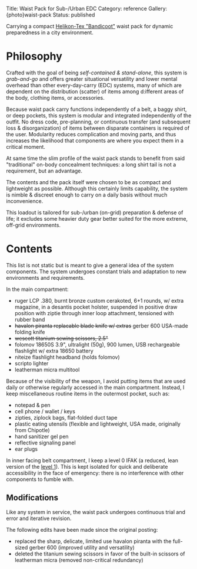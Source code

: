 Title: Waist Pack for Sub-/Urban EDC
Category: reference
Gallery: {photo}waist-pack
Status: published

Carrying a compact [Helikon-Tex "Bandicoot"](https://www.helikon-tex.us/bandicoot-waist-pack-cordura.html) waist pack for dynamic preparedness in a city environment.

# Philosophy 

Crafted with the goal of being *self-contained & stand-alone*, this system is  *grab-and-go* and offers greater situational versatility and lower mental overhead than other every-day-carry (EDC) systems, many of which are dependent on the  distribution (scatter) of items among d:ifferent areas of the body, clothing items, or accessories.

Because waist pack carry functions independently of a belt, a baggy shirt, or deep pockets, this system is modular and integrated independently of the outfit. No dress code, pre-planning, or continuous transfer (and subsequent loss & disorganization) of items between disparate containers is required of the user. Modularity reduces complication and moving parts, and thus  increases the likelihood that components are where you expect them in a critical moment. 

At same time the slim profile of the waist pack stands to benefit from said "traditional" on-body concealment techniques: a long shirt tail is not a requirement, but an advantage. 

The contents and the pack itself were chosen to be as compact and lightweight as possible. Although this certainly limits capability, the system is nimble & discreet enough to carry on a daily basis without much inconvenience. 

This loadout is tailored for sub-/urban (on-grid) preparation & defense of life; it excludes some heavier duty gear better suited for the more extreme, off-grid environments.

# Contents

This list is not static but is meant to give a general idea of the system components. The system undergoes constant trials and adaptation to new environments and requirements. 

In the main compartment:

- ruger LCP .380, burnt bronze custom cerakoted, 6+1 rounds, w/ extra magazine, in a desantis pocket holster, suspended in positive draw position with ziptie through inner loop attachment, tensioned with rubber band
- <span style="text-decoration: line-through;">havalon piranta replacable blade knife w/ extras</span> gerber 600 USA-made folding knife 
- <span style="text-decoration: line-through;">wescott titanium sewing scissors, 2.5"</span>
- folomov 18650S 3.9", ultralight (50g), 900 lumen, USB rechargeable flashlight w/ extra 18650 battery
- niteize flashlight headband (holds folomov)
- scripto lighter
- leatherman micra multitool

Because of the visibility of the weapon, I avoid putting items that are used daily or otherwise regularly accessed  in the main compartment. Instead, I keep miscellaneous routine items in the outermost pocket, such as:

- notepad & pen
- cell phone / wallet / keys
- zipties, ziplock bags, flat-folded duct tape
- plastic eating utensils (flexible and lightweight, USA made, originally from Chipotle)
- hand sanitizer gel pen
- reflective signaling panel
- ear plugs

In inner facing belt compartment, I keep a level 0 IFAK (a reduced, lean version of the [level 1](/level-1-first-aid-kit.html)). This is kept isolated for quick and deliberate accessibility in the face of emergency: there is no interference with other components to fumble with. 

## Modifications

Like any system in service, the waist pack undergoes continuous trial and error and iterative revision. 
  
The following edits have been made since the
 original posting:

- replaced the sharp, delicate, limited use havalon piranta with the full-sized gerber 600 (improved utility and versatility)
- deleted the titanium sewing scissors in favor of the built-in scissors of leatherman micra (removed non-critical redundancy)

<!-- TODO add GLIZZE variant -->